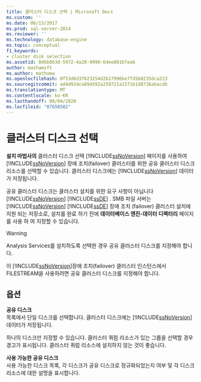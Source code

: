 ```yaml
---
title: 클러스터 디스크 선택 | Microsoft Docs
ms.custom: ''
ms.date: 06/13/2017
ms.prod: sql-server-2014
ms.reviewer: ''
ms.technology: database-engine
ms.topic: conceptual
f1_keywords:
- cluster disk selection
ms.assetid: 0d6b863d-5972-4a20-9990-64ee8016fea6
author: mashamsft
ms.author: mathoma
ms.openlocfilehash: 0f53d6d3f623254d2b17996be7fd5b8235dca223
ms.sourcegitcommit: ad4d92dce894592a259721a1571b1d8736abacdb
ms.translationtype: MT
ms.contentlocale: ko-KR
ms.lasthandoff: 08/04/2020
ms.locfileid: "87650502"
---
```

# <a name="cluster-disk-selection"></a>클러스터 디스크 선택
  **설치 마법사의** 클러스터 디스크 선택 [!INCLUDE[ssNoVersion](../../includes/ssnoversion-md.md)] 페이지를 사용하여 [!INCLUDE[ssNoVersion](../../includes/ssnoversion-md.md)] 장애 조치(failover) 클러스터를 위한 공유 클러스터 디스크 리소스를 선택할 수 있습니다. 클러스터 디스크에는 [!INCLUDE[ssNoVersion](../../includes/ssnoversion-md.md)] 데이터가 저장됩니다.  
  
 공유 클러스터 디스크는 클러스터 설치를 위한 요구 사항이 아닙니다 [!INCLUDE[ssNoVersion](../../includes/ssnoversion-md.md)] [!INCLUDE[ssDE](../../includes/ssde-md.md)] . SMB 파일 서버는 [!INCLUDE[ssNoVersion](../../includes/ssnoversion-md.md)] [!INCLUDE[ssDE](../../includes/ssde-md.md)] 장애 조치 (failover) 클러스터 설치에 지원 되는 저장소로, 설치를 완료 하기 전에 **데이터베이스 엔진-데이터 디렉터리** 페이지를 사용 하 여 지정할 수 있습니다.  
  
> [!WARNING]  
>  Analysis Services를 설치하도록 선택한 경우 공유 클러스터 디스크를 지정해야 합니다.  
>   
>  이 [!INCLUDE[ssNoVersion](../../includes/ssnoversion-md.md)]장애 조치(failover) 클러스터 인스턴스에서 FILESTREAM을 사용하려면 공유 클러스터 디스크를 지정해야 합니다.  
  
## <a name="options"></a>옵션  
 **공유 디스크**  
 목록에서 단일 디스크를 선택합니다. 클러스터 디스크에는 [!INCLUDE[ssNoVersion](../../includes/ssnoversion-md.md)] 데이터가 저장됩니다.  
  
 하나의 디스크만 지정할 수 있습니다. 클러스터 쿼럼 리소스가 있는 그룹을 선택할 경우 경고가 표시됩니다. 클러스터 쿼럼 리소스에 설치하지 않는 것이 좋습니다.  
  
 **사용 가능한 공유 디스크**  
 사용 가능한 디스크 목록, 각 디스크가 공유 디스크로 정규화되었는지 여부 및 각 디스크 리소스에 대한 설명을 표시합니다.  
  
  
